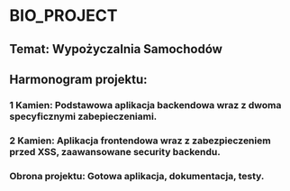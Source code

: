 # BIO_PROJECT

## Temat: Wypożyczalnia Samochodów

## Harmonogram projektu:

### 1 Kamien: Podstawowa aplikacja backendowa wraz z dwoma specyficznymi zabepieczeniami.

### 2 Kamien: Aplikacja frontendowa wraz z zabezpieczeniem przed XSS, zaawansowane security backendu.

### Obrona projektu: Gotowa aplikacja, dokumentacja, testy.
